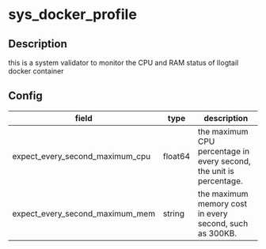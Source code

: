 # sys_docker_profile
## Description
this is a system validator to monitor the CPU and RAM status of Ilogtail docker container
## Config
|  field   |   type   |   description   |
| ---- | ---- | ---- |
|expect_every_second_maximum_cpu|float64|the maximum CPU percentage in every second, the unit is percentage.|
|expect_every_second_maximum_mem|string|the maximum memory cost in every second, such as 300KB.|
